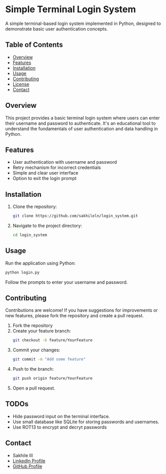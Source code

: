 # Simple Terminal Login System
A simple terminal-based login system implemented in Python, designed to demonstrate basic user authentication concepts.

## Table of Contents
- [Overview](#overview)
- [Features](#features)
- [Installation](#installation)
- [Usage](#usage)
- [Contributing](#contributing)
- [License](#license)
- [Contact](#contact)

## Overview
This project provides a basic terminal login system where users can enter their username and password to authenticate. It's an educational tool to understand the fundamentals of user authentication and data handling in Python.

## Features
- User authentication with username and password
- Retry mechanism for incorrect credentials
- Simple and clear user interface
- Option to exit the login prompt

## Installation
1. Clone the repository:
   ```bash
   git clone https://github.com/sakhileln/login_system.git
   ```
2. Navigate to the project directory:
   ```bash
   cd login_system
   ```

## Usage
Run the application using Python:

```bash
python login.py
```
Follow the prompts to enter your username and password. 

## Contributing

Contributions are welcome! If you have suggestions for improvements or new features, please fork the repository and create a pull request.
1. Fork the repository
2. Create your feature branch:
   ```bash
   git checkout -b feature/YourFeature
   ```
3. Commit your changes:
   ```bash
   git commit -m "Add some feature"
   ```
4. Push to the branch:
   ```bash
   git push origin feature/YourFeature
   ```
5. Open a pull request.

## TODOs
- Hide password input on the terminal interface.
- Use small database like SQLite for storing passwords and usernames.
- Use ROT13 to encrypt and decryt passwords

## Contact
- Sakhile III  
- [LinkedIn Profile](https://www.linkedin.com/in/sakhilendlazi)
- [GitHub Profile](https://github.com/sakhileln)
